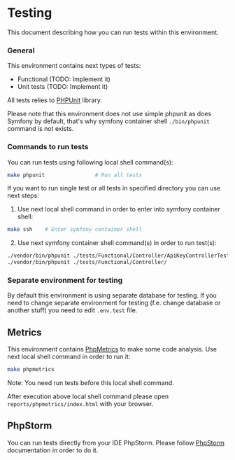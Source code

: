 # Testing
This document describing how you can run tests within this environment.

### General
This environment contains next types of tests:
* Functional (TODO: Implement it)
* Unit tests (TODO: Implement it)

All tests relies to [PHPUnit](https://phpunit.de/) library.

Please note that this environment does not use simple phpunit as does Symfony by default, that's why symfony container shell `./bin/phpunit` command is not exists.

### Commands to run tests
You can run tests using following local shell command(s):
```bash
make phpunit                # Run all tests
```

If you want to run single test or all tests in specified directory you can use next steps:
1. Use next local shell command in order to enter into symfony container shell:
```bash
make ssh    # Enter symfony container shell
```
2. Use next symfony container shell command(s) in order to run test(s):
```bash
./vendor/bin/phpunit ./tests/Functional/Controller/ApiKeyControllerTest.php  # Just this single test class
./vendor/bin/phpunit ./tests/Functional/Controller/                          # All tests in this directory
```

### Separate environment for testing
By default this environment is using separate database for testing.
If you need to change separate environment for testing (f.e. change database or another stuff) you need to edit `.env.test` file.


## Metrics
This environment contains [PhpMetrics](https://github.com/phpmetrics/phpmetrics) to make some code analysis.
Use next local shell command in order to run it:
```bash
make phpmetrics
```
Note: You need run tests before this local shell command.

After execution above local shell command please open `reports/phpmetrics/index.html` with your browser.

## PhpStorm
You can run tests directly from your IDE PhpStorm. Please follow [PhpStorm](phpstorm.md) documentation in order to do it.
